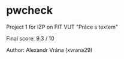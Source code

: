 # pwcheck

Project 1 for IZP on FIT VUT "Práce s textem"

Final score: 9.3 / 10

Author: Alexandr Vrána (xvrana29)
